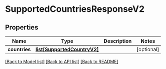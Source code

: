 # SupportedCountriesResponseV2

## Properties
Name | Type | Description | Notes
------------ | ------------- | ------------- | -------------
**countries** | [**list[SupportedCountryV2]**](SupportedCountryV2.md) |  | [optional] 

[[Back to Model list]](../README.md#documentation-for-models) [[Back to API list]](../README.md#documentation-for-api-endpoints) [[Back to README]](../README.md)


